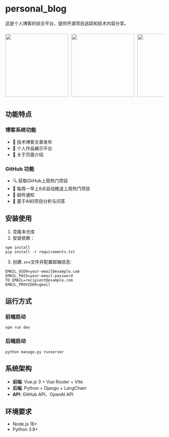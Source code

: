 # personal_blog

这是个人博客的综合平台，提供开源项目追踪和技术内容分享。
<div style="display: flex; overflow-x: auto; gap: 10px; padding: 10px 0;">
  <img src="[https://github.com/6720230811/personal_blog/tree/main/images/1.png](https://github.com/6720230811/personal_blog/blob/main/imags/1.png)" style="height: 200px; flex-shrink: 0;">
  <img src="[https://github.com/6720230811/personal_blog/tree/main/images/2.png](https://github.com/6720230811/personal_blog/blob/main/imags/2.png)" style="height: 200px; flex-shrink: 0;">
  <img src="[https://github.com/6720230811/personal_blog/tree/main/images/3.png](https://github.com/6720230811/personal_blog/blob/main/imags/3.png)" style="height: 200px; flex-shrink: 0;">
  <img src="[https://github.com/6720230811/personal_blog/tree/main/images/4.png](https://github.com/6720230811/personal_blog/blob/main/imags/4.png)" style="height: 200px; flex-shrink: 0;">
  <img src="[https://github.com/6720230811/personal_blog/tree/main/images/5.png](https://github.com/6720230811/personal_blog/blob/main/imags/5.png)" style="height: 200px; flex-shrink: 0;">
</div>

## 功能特点
### 博客系统功能
- 📝 技术博客文章发布
- 🎨 个人作品展示平台
- 👤 关于页面介绍

  
### GitHub 功能
- 🔍 获取GitHub上周热门项目
- 📅 每周一早上8点自动推送上周热门项目
- 📧 邮件通知
- 🤖 基于AI的项目分析与问答
  
## 安装使用

1. 克隆本仓库
2. 安装依赖：
```
npm install
pip install -r requirements.txt
```

3. 创建`.env`文件并配置邮箱信息:
```
EMAIL_USER=your-email@example.com
EMAIL_PASS=your-email-password
TO_EMAIL=recipient@example.com
EMAIL_PROVIDER=gmail
```

## 运行方式

### 前端启动
```
npm run dev
```

### 后端启动
```
python manage.py runserver
```

## 系统架构

- **前端**: Vue.js 3 + Vue Router + Vite
- **后端**: Python + Django + LangChain
- **API**: GitHub API、OpenAI API

## 环境要求

- Node.js 16+
- Python 3.8+
